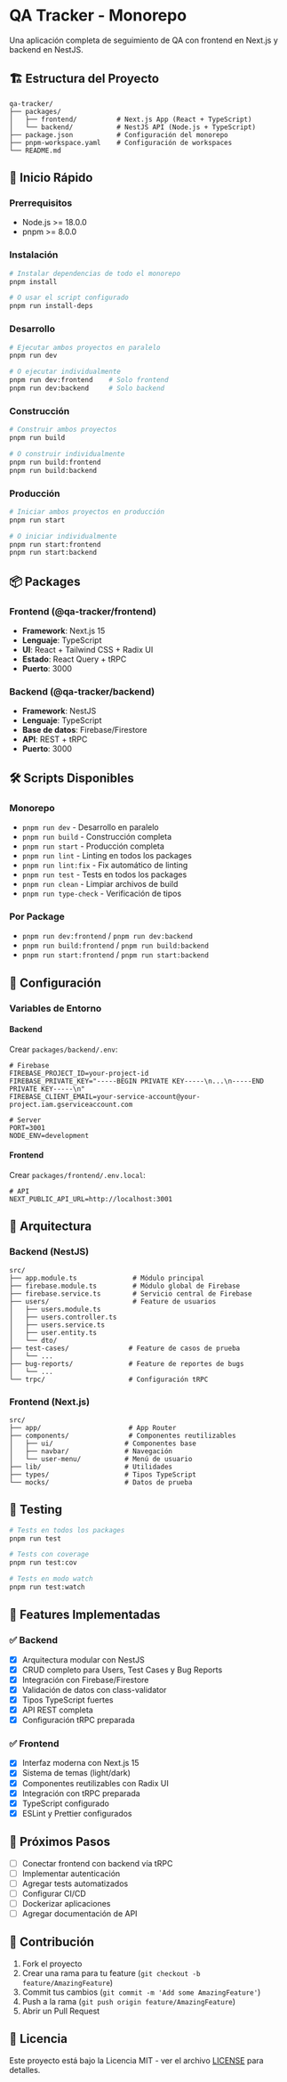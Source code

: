 # QA Tracker - Monorepo

Una aplicación completa de seguimiento de QA con frontend en Next.js y backend en NestJS.

## 🏗️ Estructura del Proyecto

```
qa-tracker/
├── packages/
│   ├── frontend/          # Next.js App (React + TypeScript)
│   └── backend/           # NestJS API (Node.js + TypeScript)
├── package.json           # Configuración del monorepo
├── pnpm-workspace.yaml    # Configuración de workspaces
└── README.md
```

## 🚀 Inicio Rápido

### Prerrequisitos

- Node.js >= 18.0.0
- pnpm >= 8.0.0

### Instalación

```bash
# Instalar dependencias de todo el monorepo
pnpm install

# O usar el script configurado
pnpm run install-deps
```

### Desarrollo

```bash
# Ejecutar ambos proyectos en paralelo
pnpm run dev

# O ejecutar individualmente
pnpm run dev:frontend    # Solo frontend
pnpm run dev:backend     # Solo backend
```

### Construcción

```bash
# Construir ambos proyectos
pnpm run build

# O construir individualmente
pnpm run build:frontend
pnpm run build:backend
```

### Producción

```bash
# Iniciar ambos proyectos en producción
pnpm run start

# O iniciar individualmente
pnpm run start:frontend
pnpm run start:backend
```

## 📦 Packages

### Frontend (@qa-tracker/frontend)

- **Framework**: Next.js 15
- **Lenguaje**: TypeScript
- **UI**: React + Tailwind CSS + Radix UI
- **Estado**: React Query + tRPC
- **Puerto**: 3000

### Backend (@qa-tracker/backend)

- **Framework**: NestJS
- **Lenguaje**: TypeScript
- **Base de datos**: Firebase/Firestore
- **API**: REST + tRPC
- **Puerto**: 3000

## 🛠️ Scripts Disponibles

### Monorepo

- `pnpm run dev` - Desarrollo en paralelo
- `pnpm run build` - Construcción completa
- `pnpm run start` - Producción completa
- `pnpm run lint` - Linting en todos los packages
- `pnpm run lint:fix` - Fix automático de linting
- `pnpm run test` - Tests en todos los packages
- `pnpm run clean` - Limpiar archivos de build
- `pnpm run type-check` - Verificación de tipos

### Por Package

- `pnpm run dev:frontend` / `pnpm run dev:backend`
- `pnpm run build:frontend` / `pnpm run build:backend`
- `pnpm run start:frontend` / `pnpm run start:backend`

## 🔧 Configuración

### Variables de Entorno

#### Backend

Crear `packages/backend/.env`:

```env
# Firebase
FIREBASE_PROJECT_ID=your-project-id
FIREBASE_PRIVATE_KEY="-----BEGIN PRIVATE KEY-----\n...\n-----END PRIVATE KEY-----\n"
FIREBASE_CLIENT_EMAIL=your-service-account@your-project.iam.gserviceaccount.com

# Server
PORT=3001
NODE_ENV=development
```

#### Frontend

Crear `packages/frontend/.env.local`:

```env
# API
NEXT_PUBLIC_API_URL=http://localhost:3001
```

## 📁 Arquitectura

### Backend (NestJS)

```
src/
├── app.module.ts              # Módulo principal
├── firebase.module.ts         # Módulo global de Firebase
├── firebase.service.ts        # Servicio central de Firebase
├── users/                     # Feature de usuarios
│   ├── users.module.ts
│   ├── users.controller.ts
│   ├── users.service.ts
│   ├── user.entity.ts
│   └── dto/
├── test-cases/               # Feature de casos de prueba
│   └── ...
├── bug-reports/              # Feature de reportes de bugs
│   └── ...
└── trpc/                     # Configuración tRPC
```

### Frontend (Next.js)

```
src/
├── app/                      # App Router
├── components/               # Componentes reutilizables
│   ├── ui/                  # Componentes base
│   ├── navbar/              # Navegación
│   └── user-menu/           # Menú de usuario
├── lib/                     # Utilidades
├── types/                   # Tipos TypeScript
└── mocks/                   # Datos de prueba
```

## 🧪 Testing

```bash
# Tests en todos los packages
pnpm run test

# Tests con coverage
pnpm run test:cov

# Tests en modo watch
pnpm run test:watch
```

## 🎯 Features Implementadas

### ✅ Backend

- [x] Arquitectura modular con NestJS
- [x] CRUD completo para Users, Test Cases y Bug Reports
- [x] Integración con Firebase/Firestore
- [x] Validación de datos con class-validator
- [x] Tipos TypeScript fuertes
- [x] API REST completa
- [x] Configuración tRPC preparada

### ✅ Frontend

- [x] Interfaz moderna con Next.js 15
- [x] Sistema de temas (light/dark)
- [x] Componentes reutilizables con Radix UI
- [x] Integración con tRPC preparada
- [x] TypeScript configurado
- [x] ESLint y Prettier configurados

## 🚀 Próximos Pasos

- [ ] Conectar frontend con backend vía tRPC
- [ ] Implementar autenticación
- [ ] Agregar tests automatizados
- [ ] Configurar CI/CD
- [ ] Dockerizar aplicaciones
- [ ] Agregar documentación de API

## 📝 Contribución

1. Fork el proyecto
2. Crear una rama para tu feature (`git checkout -b feature/AmazingFeature`)
3. Commit tus cambios (`git commit -m 'Add some AmazingFeature'`)
4. Push a la rama (`git push origin feature/AmazingFeature`)
5. Abrir un Pull Request

## 📄 Licencia

Este proyecto está bajo la Licencia MIT - ver el archivo [LICENSE](LICENSE) para detalles.
